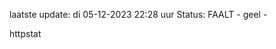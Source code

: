 laatste update: 
di 05-12-2023 22:28   uur 
Status: FAALT - geel - 
<div class="service Y">httpstat</div>
